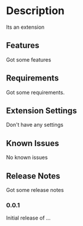 # Description

Its an extension

## Features

Got some features

## Requirements

Got some requirements.

## Extension Settings

Don't have any settings

## Known Issues

No known issues

## Release Notes

Got some release notes

### 0.0.1

Initial release of ...


